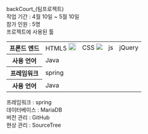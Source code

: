 backCourt_(팀프로젝트)
<br>
작업 기간 : 4월 10일 ~ 5월 10일
<br>
참가 인원 : 5명
<br>
프로젝트에 사용된 툴
<table>
	<tr>
		<th>프론드 엔드</th>
		<td>
		  HTML5
		  <img src="https://www.w3.org/html/logo/badge/html5-badge-h-solo.png" width="20" height="20" alt="HTML5 Powered" title="HTML5 Powered">
		</td>
		<td>CSS
		  <img src="https://upload.wikimedia.org/wikipedia/commons/d/d5/CSS3_logo_and_wordmark.svg">
		</td>
		<td>js</td>
		<td>jQuery</td>
 	</tr>
	<tr>
		<th>사용 언어</th>
		<td>Java</td>
		<td></td>
		<td></td>
		<td></td>
 	</tr>	
	<tr>
		<th>프레임워크</th>
		<td>spring</td>
		<td></td>
		<td></td>
		<td></td>
 	</tr>		
	<tr>
		<th>사용 언어</th>
		<td>Java</td>
		<td></td>
		<td></td>
		<td></td>
 	</tr>		
</table>
프레임워크 : spring
<br>
데이터베이스 : MariaDB
<br>
버전 관리 : GitHub
<br>
현상 관리 : SourceTree
